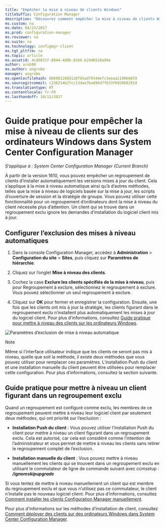 ```yaml
---
title: "Empêcher la mise à niveau de clients Windows"
titleSuffix: Configuration Manager
description: "Découvrez comment empêcher la mise à niveau de clients Windows dans System Center Configuration Manager."
ms.custom: na
ms.date: 04/23/2017
ms.prod: configuration-manager
ms.reviewer: na
ms.suite: na
ms.technology: configmgr-client
ms.tgt_pltfrm: na
ms.topic: article
ms.assetid: 4cd6031f-8844-4d0b-8166-b24d6528a94e
author: arob98
ms.author: angrobe
manager: angrobe
ms.openlocfilehash: 6069812d8d120f65ad79344efc3eeaa219066859
ms.sourcegitcommit: c236214b2fcc13dae7bad96d7fb33f692868191d
ms.translationtype: HT
ms.contentlocale: fr-FR
ms.lasthandoff: 10/12/2017
---
```

# <a name="how-to-exclude-upgrading-clients-for-windows-computers-in-system-center-configuration-manager"></a>Guide pratique pour empêcher la mise à niveau de clients sur des ordinateurs Windows dans System Center Configuration Manager

*S’applique à : System Center Configuration Manager (Current Branch)*

À partir de la version 1610, vous pouvez empêcher un regroupement de clients d’installer automatiquement les versions mises à jour du client. Cela s’applique à la mise à niveau automatique ainsi qu’à d’autres méthodes, telles que la mise à niveau de logiciels basée sur la mise à jour, les scripts d’ouverture de session et la stratégie de groupe. Vous pouvez utiliser cette fonctionnalité pour un regroupement d’ordinateurs dont la mise à niveau du client nécessite plus d’attention. Un client qui se trouve dans un regroupement exclu ignore les demandes d’installation du logiciel client mis à jour.

## <a name="configure-exclusion-for-automatic-upgrades"></a>Configurer l’exclusion des mises à niveau automatiques

1. Dans la console Configuration Manager, accédez à **Administration** > **Configuration du site** > **Sites**, puis cliquez sur **Paramètres de hiérarchie**.

2. Cliquez sur l’onglet **Mise à niveau des clients**.

3. Cochez la case **Exclure les clients spécifiés de la mise à niveau**, puis pour Regroupement à exclure, sélectionnez le regroupement à exclure. Vous pouvez sélectionner un seul regroupement à exclure.

4.  Cliquez sur **OK** pour fermer et enregistrer la configuration. Ensuite, une fois que les clients ont mis à jour la stratégie, les clients figurant dans le regroupement exclu n’installent plus automatiquement les mises à jour du logiciel client. Pour plus d’informations, consultez [Guide pratique pour mettre à niveau des clients sur les ordinateurs Windows](upgrade-clients-for-windows-computers.md).

![Paramètres d’exclusion de mise à niveau automatique](media/automatic_upgrade_exclusion.png)



>[!NOTE]
>Même si l’interface utilisateur indique que les clients ne seront pas mis à niveau, quelle que soit la méthode, il existe deux méthodes que vous pouvez utiliser pour remplacer ces paramètres. L’installation Push du client et une installation manuelle du client peuvent être utilisées pour remplacer cette configuration. Pour plus d’informations, consultez la section suivante.

## <a name="how-to-upgrade-a-client-that-is-in-an-excluded-collection"></a>Guide pratique pour mettre à niveau un client figurant dans un regroupement exclu

Quand un regroupement est configuré comme exclu, les membres de ce regroupement peuvent mettre à niveau leur logiciel client par seulement deux méthodes, qui ont priorité sur l’exclusion :
 - **Installation Push du client** : Vous pouvez utiliser l’installation Push du client pour mettre à niveau un client figurant dans un regroupement exclu. Cela est autorisé, car cela est considéré comme l’intention de l’administrateur et vous permet de mettre à niveau les clients sans retirer le regroupement complet de l’exclusion.       

 - **Installation manuelle du client** : Vous pouvez mettre à niveau manuellement les clients qui se trouvent dans un regroupement exclu en utilisant le commutateur de ligne de commande suivant avec ccmsetup :  ***/ignoreskipupgrade***

  Si vous tentez de mettre à niveau manuellement un client qui est membre du regroupement exclu et que vous n’utilisez pas ce commutateur, le client n’installe pas le nouveau logiciel client. Pour plus d’informations, consultez [Comment installer les clients Configuration Manager manuellement](/sccm/core/clients/deploy/deploy-clients-to-windows-computers#BKMK_Manual).

Pour plus d’informations sur les méthodes d’installation de client, consultez [Comment déployer des clients sur des ordinateurs Windows dans System Center Configuration Manager](/sccm/core/clients/deploy/deploy-clients-to-windows-computers).
